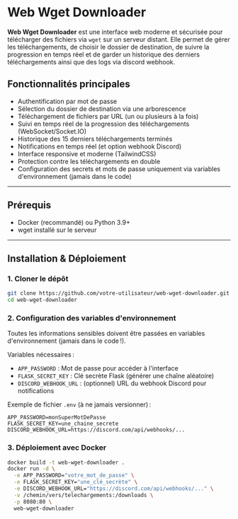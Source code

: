 # Web Wget Downloader

**Web Wget Downloader** est une interface web moderne et sécurisée pour télécharger des fichiers via `wget` sur un serveur distant. Elle permet de gérer les téléchargements, de choisir le dossier de destination, de suivre la progression en temps réel et de garder un historique des derniers téléchargements ainsi que des logs via discord webhook.

## Fonctionnalités principales

- Authentification par mot de passe
- Sélection du dossier de destination via une arborescence
- Téléchargement de fichiers par URL (un ou plusieurs à la fois)
- Suivi en temps réel de la progression des téléchargements (WebSocket/Socket.IO)
- Historique des 15 derniers téléchargements terminés
- Notifications en temps réel (et option webhook Discord)
- Interface responsive et moderne (TailwindCSS)
- Protection contre les téléchargements en double
- Configuration des secrets et mots de passe uniquement via variables d'environnement (jamais dans le code)

---

## Prérequis

- Docker (recommandé) ou Python 3.9+
- wget installé sur le serveur

---

## Installation & Déploiement

### 1. Cloner le dépôt

```bash
git clone https://github.com/votre-utilisateur/web-wget-downloader.git
cd web-wget-downloader
```

### 2. Configuration des variables d'environnement

Toutes les informations sensibles doivent être passées en variables d'environnement (jamais dans le code !).

Variables nécessaires :
- `APP_PASSWORD` : Mot de passe pour accéder à l'interface
- `FLASK_SECRET_KEY` : Clé secrète Flask (générer une chaîne aléatoire)
- `DISCORD_WEBHOOK_URL` : (optionnel) URL du webhook Discord pour notifications

Exemple de fichier `.env` (à ne jamais versionner) :
```env
APP_PASSWORD=monSuperMotDePasse
FLASK_SECRET_KEY=une_chaine_secrete
DISCORD_WEBHOOK_URL=https://discord.com/api/webhooks/...
```

### 3. Déploiement avec Docker

```bash
docker build -t web-wget-downloader .
docker run -d \
  -e APP_PASSWORD="votre_mot_de_passe" \
  -e FLASK_SECRET_KEY="une_clé_secrète" \
  -e DISCORD_WEBHOOK_URL="https://discord.com/api/webhooks/..." \
  -v /chemin/vers/telechargements:/downloads \
  -p 8080:80 \
  web-wget-downloader
```